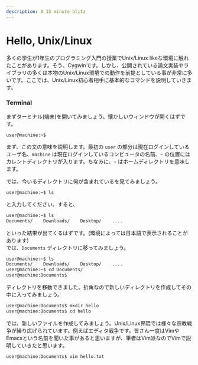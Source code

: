 ```yaml
---
description: A 15 minute blitz
---
```


# Hello, Unix/Linux

多くの学生が1年生のプログラミング入門の授業でUnix/Linux likeな環境に触れたことがあります。そう、Cygwinです。しかし、公開されている論文実装やライブラリの多くは本物のUnix/Linux環境での動作を前提としている事が非常に多いです。ここでは、Unix/Linux初心者相手に基本的なコマンドを説明していきます。

### Terminal

まずターミナル\(端末\)を開いてみましょう。懐かしいウィンドウが開くはずです。

```text
user@machine:~$ 
```

まず、この文の意味を説明します。最初の `user` の部分は現在ログインしているユーザ名、`machine` は現在ログインしているコンピュータの名前、`~` の位置にはカレントディレクトリが入ります。ちなみに、`~` はホームディレクトリを意味します。

では、今いるディレクトリに何が含まれているを見てみましょう。

```text
user@machine:~$ ls
```

と入力してください。すると、

```bash
user@machine:~$ ls
Documents/    Downloads/    Desktop/    ....
```

といった結果が出てくるはずです。\(環境によっては日本語で表示されることがあります\)  
では、`Documents` ディレクトリに移ってみましょう。

```bash
user@machine:~$ ls
Documents/    Downloads/    Desktop/    ....
user@machine:~$ cd Documents/
user@machine:Documents$  
```

ディレクトリを移動できました。折角なので新しいディレクトリを作成してその中に入ってみましょう。

```bash
user@machine:Documents$ mkdir hello
user@machine:Documents$ cd hello
```

では、新しいファイルを作成してみましょう。Unix/Linux界隈では様々な宗教戦争が繰り広げられています。例えばエディタ戦争です。皆さん一度はVimやEmacsという名前を聞いた事があると思いますが、筆者はVim派なのでVimで説明していきたと思います。

```bash
user@machine:Documents$ vim hello.txt
```




